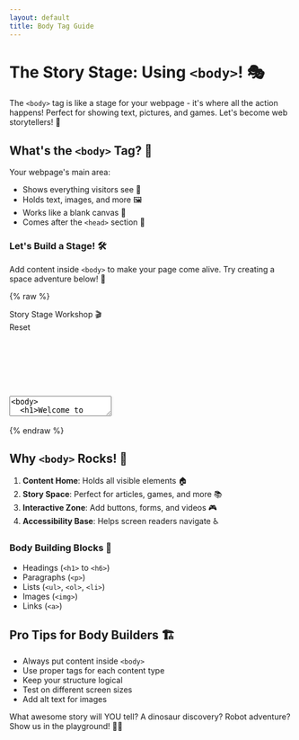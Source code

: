 ```yaml
---
layout: default
title: Body Tag Guide
---
```


# The Story Stage: Using `<body>`! 🎭

The `<body>` tag is like a stage for your webpage - it's where all the action happens! Perfect for showing text, pictures, and games. Let's become web storytellers! 📖

## What's the `<body>` Tag? 🎪

Your webpage's main area:
- Shows everything visitors see 👀
- Holds text, images, and more 🖼️
- Works like a blank canvas 🎨
- Comes after the `<head>` section 🧠

### Let's Build a Stage! 🛠️
Add content inside `<body>` to make your page come alive. Try creating a space adventure below! 🚀

{% raw %}
<div class='demo-container'>
  <div class='demo-title'>
    <div>Story Stage Workshop 🎬</div>
    <div class='reset-button'>Reset</div>
  </div>
  <div class='code-container'>
    <textarea id="code" name="code">
<body>
  <h1>Welcome to Space!</h1>
  <p>Explore the galaxy with me:</p>
  <ul>
    <li>Visit Mars</li>
    <li>Meet aliens</li>
    <li>Find space treasure</li>
  </ul>
</body></textarea>
    <iframe id="preview" style="border:none;"></iframe>
  </div>
</div>

<script>
  // Standard interactive script
  var textarea = document.getElementById('code');
  var initialContent = textarea.value;
  
  document.querySelector('.reset-button').addEventListener('click', function() {
    editor.setValue(initialContent);
    updatePreview();
  });

  var editor = CodeMirror.fromTextArea(document.getElementById('code'), {
    mode: 'xml',
    lineNumbers: true,
    theme: 'dracula',
    matchBrackets: true
  });

  function updatePreview() {
    var iframe = document.getElementById('preview');
    var content = editor.getValue();
    var doc = iframe.contentWindow.document;
    doc.open();
    doc.write(content);
    doc.close();
  }

  editor.on('change', updatePreview);
  updatePreview();
</script>
{% endraw %}

## Why `<body>` Rocks! 🤘

1. **Content Home**: Holds all visible elements 🏠
2. **Story Space**: Perfect for articles, games, and more 📚
3. **Interactive Zone**: Add buttons, forms, and videos 🎮
4. **Accessibility Base**: Helps screen readers navigate ♿

### Body Building Blocks 🧱
- Headings (`<h1>` to `<h6>`)
- Paragraphs (`<p>`)
- Lists (`<ul>`, `<ol>`, `<li>`)
- Images (`<img>`)
- Links (`<a>`)

## Pro Tips for Body Builders 🏗️

- Always put content inside `<body>`
- Use proper tags for each content type
- Keep your structure logical
- Test on different screen sizes
- Add alt text for images

What awesome story will YOU tell? A dinosaur discovery? Robot adventure? Show us in the playground! 🦖🤖